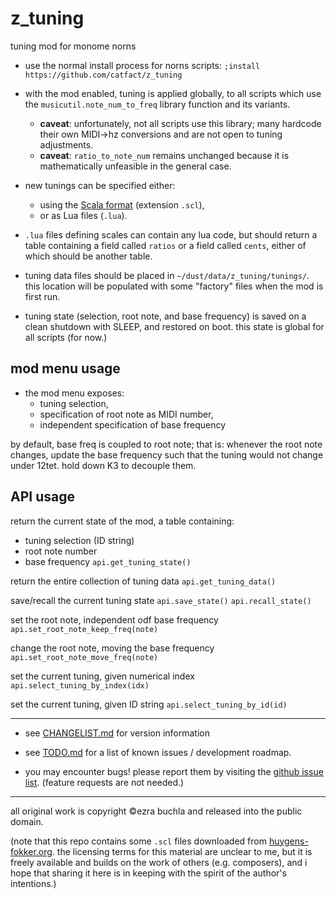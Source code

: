 # z_tuning

tuning mod for monome norns

- use the normal install process for norns scripts: `;install https://github.com/catfact/z_tuning`

- with the mod enabled, tuning is applied globally, to all scripts which use the `musicutil.note_num_to_freq` library function and its variants. 
  - **caveat**: unfortunately, not all scripts use this library; many hardcode their own MIDI->hz conversions and are not open to tuning adjustments.
  - **caveat**: `ratio_to_note_num` remains unchanged because it is mathematically unfeasible in the general case.

- new tunings can be specified either:
  - using the [Scala format](https://www.huygens-fokker.org/scala/scl_format.html) (extension `.scl`),
   - or as Lua files (`.lua`). 

- `.lua` files defining scales can contain any lua code, but should return a table containing a field called `ratios` or a field called `cents`, either of which should be another table.

- tuning data files should be placed in `~/dust/data/z_tuning/tunings/`. this location will be populated with some "factory" files when the mod is first run.

- tuning state (selection, root note, and base frequency) is saved on a clean shutdown with SLEEP, and restored on boot. this state is global for all scripts (for now.)

## mod menu usage

- the mod menu exposes:
  - tuning selection,
  - specification of root note as MIDI number,
  - independent specification of base frequency

by default, base freq is coupled to root note; that is:  whenever the root note changes, update the base frequency such that the tuning would not change under 12tet. hold down K3 to decouple them.

## API usage

return the current state of the mod, a table containing:
- tuning selection (ID string)
- root note number
- base frequency
`api.get_tuning_state()`

return the entire collection of tuning data
`api.get_tuning_data()`

save/recall the current tuning state
`api.save_state()`
`api.recall_state()`

set the root note,  independent odf base frequency
`api.set_root_note_keep_freq(note)`

change the root note, moving the base frequency
`api.set_root_note_move_freq(note)`

set the current tuning, given numerical index
`api.select_tuning_by_index(idx)`

set the current tuning, given ID string
`api.select_tuning_by_id(id)`

----

- see [CHANGELIST.md](CHANGELIST.md) for version information

- see [TODO.md](TODO.md) for a list of known issues / development roadmap.

- you may encounter bugs! please report them by visiting the [github issue list](https://github.com/catfact/z.tuning/issues). (feature requests are not needed.)

----

all original work is copyright ©ezra buchla and released into the public domain.

(note that this repo contains some `.scl` files downloaded from [huygens-fokker.org](https://www.huygens-fokker.org/docs/scalesdir.txt). the licensing terms for this material are unclear to me, but it is freely available and builds on the work of others (e.g. composers), and i hope that sharing it here is in keeping with the spirit of the author's intentions.)
